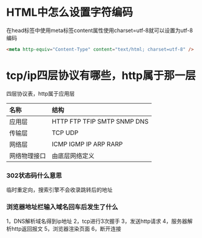 # HTML中怎么设置字符编码

在head标签中使用meta标签content属性使用charset=utf-8就可以设置为utf-8编码

```HTML
<meta http-equiv="Content-Type" content="text/html; charset=utf-8" />
```

# tcp/ip四层协议有哪些，http属于那一层

四层协议表，http属于应用层

| 名称 | 结构 |
| :-- | :-- |
| 应用层 | HTTP FTP TFIP SMTP SNMP DNS |
| 传输层  | TCP UDP |
| 网络层 | ICMP IGMP IP ARP RARP |
| 网络物理接口 | 由底层网络定义  |

### 302状态码什么意思

临时重定向，搜索引擎不会收录跳转后的地址

### 浏览器地址栏输入域名回车后发生了什么

1，DNS解析域名得到ip地址
2，tcp进行3次握手
3，发送http请求
4，服务器解析http返回报文
5，浏览器渲染页面
6，断开连接